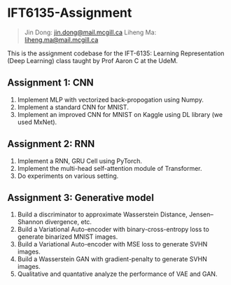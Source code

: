 # IFT6135-Assignment
> Jin Dong: jin.dong@mail.mcgill.ca
> Liheng Ma: liheng.ma@mail.mcgill.ca

This is the assignment codebase for the IFT-6135: Learning Representation (Deep Learning) class taught by Prof Aaron C at the UdeM.

## Assignment 1: CNN

1. Implement MLP with vectorized back-propogation using Numpy.
2. Implement a standard CNN for MNIST.
3. Implement an improved CNN for MNIST on Kaggle using DL library (we used MxNet).

## Assignment 2: RNN

1. Implement a RNN, GRU Cell using PyTorch.
2. Implement the multi-head self-attention module of Transformer.
3. Do experiments on various setting.

## Assignment 3: Generative model

1. Build a discriminator to approximate Wasserstein Distance, Jensen–Shannon divergence, etc.
2. Build a Variational Auto-encoder with binary-cross-entropy loss to generate binarized MNIST images.
3. Build a Variational Auto-encoder with MSE loss to generate SVHN images.
4. Build a Wasserstein GAN with gradient-penalty to generate SVHN images.
5. Qualitative and quantative analyze the performance of VAE and GAN.
